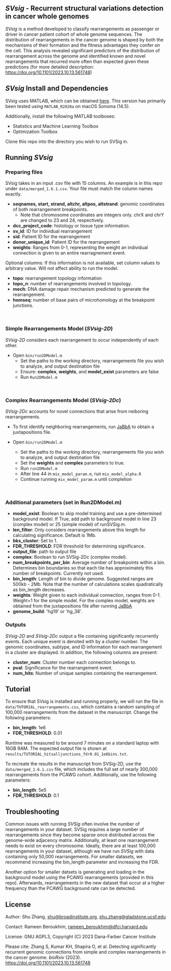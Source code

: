 ## *SVsig* - Recurrent structural variations detection in cancer whole genomes


*SVsig* is a method developed to classify rearrangements as passenger or driver in cancer patient cohort of whole genome sequences. The distribution of rearrangements in the cancer genome is shaped by both the mechanisms of their formation and the fitness advantages they confer on the cell. This analysis revealed significant predictors of the distribution of rearrangement across the genome and identified known and novel rearrangements that recurred more often than expected given these predictions (for more detailed description: https://doi.org/10.1101/2023.10.13.561748)


## _SVsig_ Install and Dependencies 

SVsig uses MATLAB, which can be obtained [here](https://www.mathworks.com/products/matlab.html). This version has primarily been tested using `MATLAB_R2020a` on macOS Sonoma (14.5). 

Additionally, install the following MATLAB toolboxes:
- Statistics and Machine Learning Toolbox
- Optimization Toolbox

Clone this repo into the directory you wish to run SVSig in. 



## Running _SVsig_


### Preparing files
SVsig takes in an input .csv file with 15 columns. An example is in this repo under `data/merged_1.6.1.csv`. Your file must match the column names exactly. 
- **seqnames, start, strand, altchr, altpos, altstrand**: genomic coordinates of both rearrangement breakpoints.
    - Note that chromosome coordinates are integers only. chrX and chrY are changed to 23 and 24, respectively. 
- **dcc_project_code**: histology or tissue type information. 
- **sv_id**: ID for individual rearrangement
- **sid**: Patient ID for the rearrangement
- **donor_unique_id**: Patient ID for the rearrangement
- **weights**: Ranges from 0-1, representing the weight an individual connection is given to an entire rearragnement event. 

Optional columns:
If this information is not available, set column values to arbitrary value. Will not affect ability to run the model.
- **topo**: rearrangement topology information
- **topo_n**: number of rearrangements involved in topology. 
- **mech**: DNA damage repair mechanism predicted to generate the rearrangement. 
- **homseq**: number of base pairs of microhomology at the breakpoint junctions. 

<br>

### Simple Rearrangements Model (_SVsig-2D_)

_SVsig-2D_ considers each rearrangement to occur independently of each other.
- Open `bin/run2DModel.m`
  - Set the paths to the working directory, rearrangements file you wish to analyze, and output destination file
  - Ensure: **complex**, **weights**, and **model_exist** parameters are false
  - Run `Run2DModel.m`

<br>

### Complex Rearrangements Model (_SVsig-2Dc_) 
_SVsig-2Dc_ accounts for novel connections that arise from neiboring rearrangements. 

- To first identify neighboring rearrangements, run [JaBbA](https://github.com/mskilab-org/JaBbA) to obtain a juxtapositions file.

- Open `bin/run2DModel.m`
  - Set the paths to the working directory, rearrangements file you wish to analyze, and output destination file
  - Set the **weights** and **complex** parameters to true. 
  - Run `run2DModel.m`
  - After line 44 in `mix_model_param.m`, run `mix_model_alpha.R`
  - Continue running `mix_model_param.m` until completion

<br>

### Additional parameters (set in Run2DModel.m)
- **model_exist**: Boolean to skip model training and use a pre-determined background model. If True, add path to background model in line 23 (complex model) or 25 (simple model) of runSVSig.m. 
- **len_filter**: Only considers rearrangements above this length for calculating significance. Default is 1Mb. 
- **bks_cluster**: Set to 1. 
- **FDR_THRESHOLD**: FDR threshold for determining significance. 
- **output_file**: path to output file 
- **complex**: Boolean to run SVSig-2Dc (complex model). 
- **num_breakpoints_per_bin**: Average number of breakpoints within a bin. Determines bin boundaries so that each tile has approximately this number of breakpoints. Currently not used.
- **bin_length**: Length of bin to divide genome. Suggested ranges are 500kb - 2Mb. Note that the number of calculations scales quadratically as bin_length decreases. 
- **weights**: Weight given to each individual connection, ranges from 0-1. Weight=1 for the simple model. For the complex model, weights are obtained from the juxtapositions file after running [JaBbA](https://github.com/mskilab-org/JaBbA)
- **genome_build**: 'hg19' or 'hg_38'.


### Outputs
_SVsig-2D_ and _SVsig-2Dc_ output a file containing significantly recurrently events. Each unique event is denoted with by a cluster number. The genomic coordinates, subtype, and ID information for each rearrangement in a cluster are displayed. In addition, the following columns are present:  
- **cluster_num**: Cluster number each connection belongs to. 
- **pval**: Significance for the rearrangement event. 
- **num_hits**: Number of unique samples containing the rearrangement. 

## Tutorial

To ensure that SVsig is installed and running properly, we will run the file in `data/TUTORIAL_rearrangements.csv`, which contains a random sampling of 100,000 rearrangements from the dataset in the manuscript. Change the following parameters:

- **bin_length**: 1e6
- **FDR_THRESHOLD**: 0.01

Runtime was measured to be around 7 minutes on a standard laptop with 16GB RAM. The expected output file is shown at `results/TUTORIAL_hitsalljunctions_fdr0.01_1e6bins.txt`. 

To recreate the results in the manuscript from SVSig-2D, use the `data/merged_1.6.1.csv` file, which includes the full set of nearly 300,000 rearrangements from the PCAWG cohort. Additionally, use the following parameters: 

- **bin_length**: 5e5
- **FDR_THRESHOLD**: 0.1

## Troubleshooting

Common issues with running _SVSig_ often involve the number of rearrangements in your dataset. SVSig requires a large number of rearrangements since they become sparse once distributed across the genome-wide adjacency matrix. Additionally, at least one rearrangement needs to exist on every chromosome. Ideally, there are at least 100,000 rearrangements in your dataset, although we have run _SVSig_ with data containing only 50,000 rearrangements. For smaller datasets, we recommend increasing the bin_length parameter and increasing the FDR. 

Another option for smaller datsets is generating and loading in the background model using the PCAWG rearrangements (provided in this repo). Afterwards, rearrangements in the new dataset that occur at a higher frequency than the PCAWG background rate can be detected. 



## License
Author: Shu Zhang, shu@broadinstitute.org, shu.zhang@gladstone.ucsf.edu

Contact: Rameen Beroukhim, rameen_beroukhim@dfci.harvard.edu

License: GNU AGPL3, Copyright (C) 2023 Dana-Farber Cancer Institute

Please cite: Zhang S, Kumar KH, Shapira O, et al. Detecting significantly recurrent genomic connections from simple and complex rearrangements in the cancer genome. _bioRxiv_ (2023). https://doi.org/10.1101/2023.10.13.561748
